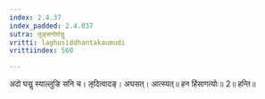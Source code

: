 ```yaml
---
index: 2.4.37
index_padded: 2.4.037
sutra: लुङ्सनोर्घसॢ
vritti: laghusiddhantakaumudi
vrittiindex: 560

---
```

अदो घसॢ स्याल्लुङि सनि च। ऌदित्वादङ्। अघसत्। आत्स्यत्॥ हन हिंसागत्योः॥ 2॥ हन्ति॥